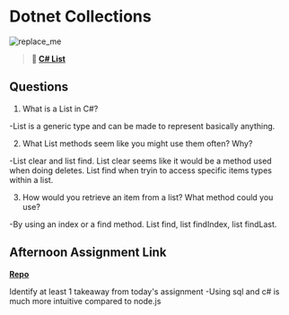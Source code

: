 # Dotnet Collections

![replace_me](https://codeworks.blob.core.windows.net/public/assets/img/illustrations/placeholder.svg)

> **📖 [C# List](https://codeworksacademy.com/fs-student-guide/resources/wk10/02-List-Methods)**

## Questions

1. What is a List in C#?

-List is a generic type and can be made to represent basically anything.

2. What List methods seem like you might use them often? Why?

-List clear and list find. List clear seems like it would be a method used when doing deletes. List find when tryin to access specific items types within a list.

3. How would you retrieve an item from a list? What method could you use?

-By using an index or a find method. List find, list findIndex, list findLast. 

## Afternoon Assignment Link

**[Repo](https://github.com/EricTimRussell/fall22-SharpGreg)**

Identify at least 1 takeaway from today's assignment
-Using sql and c# is much more intuitive compared to node.js